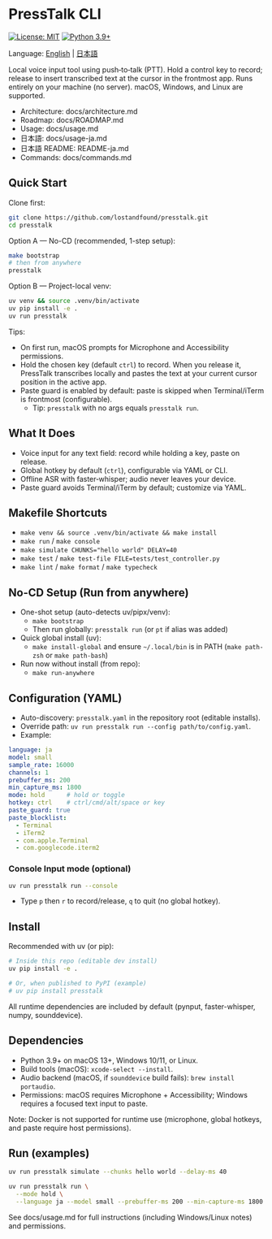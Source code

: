 # PressTalk CLI

[![License: MIT](https://img.shields.io/badge/License-MIT-yellow.svg)](https://opensource.org/licenses/MIT)
[![Python 3.9+](https://img.shields.io/badge/python-3.9+-blue.svg)](https://www.python.org/downloads/)

Language: [English](README.md) | [日本語](README-ja.md)

Local voice input tool using push‑to‑talk (PTT). Hold a control key to record; release to insert transcribed text at the cursor in the frontmost app. Runs entirely on your machine (no server). macOS, Windows, and Linux are supported.

- Architecture: docs/architecture.md
- Roadmap: docs/ROADMAP.md
- Usage: docs/usage.md
- 日本語: docs/usage-ja.md
- 日本語 README: README-ja.md
- Commands: docs/commands.md

## Quick Start

Clone first:
```bash
git clone https://github.com/lostandfound/presstalk.git
cd presstalk
```

Option A — No-CD (recommended, 1-step setup):
```bash
make bootstrap
# then from anywhere
presstalk
```

Option B — Project-local venv:
```bash
uv venv && source .venv/bin/activate
uv pip install -e .
uv run presstalk
```
Tips:
- On first run, macOS prompts for Microphone and Accessibility permissions.
- Hold the chosen key (default `ctrl`) to record. When you release it, PressTalk transcribes locally and pastes the text at your current cursor position in the active app.
- Paste guard is enabled by default: paste is skipped when Terminal/iTerm is frontmost (configurable).
  - Tip: `presstalk` with no args equals `presstalk run`.

## What It Does
- Voice input for any text field: record while holding a key, paste on release.
- Global hotkey by default (`ctrl`), configurable via YAML or CLI.
- Offline ASR with faster‑whisper; audio never leaves your device.
- Paste guard avoids Terminal/iTerm by default; customize via YAML.

## Makefile Shortcuts
- `make venv && source .venv/bin/activate && make install`
- `make run` / `make console`
- `make simulate CHUNKS="hello world" DELAY=40`
- `make test` / `make test-file FILE=tests/test_controller.py`
- `make lint` / `make format` / `make typecheck`

## No-CD Setup (Run from anywhere)
- One-shot setup (auto-detects uv/pipx/venv):
  - `make bootstrap`
  - Then run globally: `presstalk run` (or `pt` if alias was added)
- Quick global install (uv):
  - `make install-global` and ensure `~/.local/bin` is in PATH (`make path-zsh` or `make path-bash`)
- Run now without install (from repo):
  - `make run-anywhere`

## Configuration (YAML)
- Auto-discovery: `presstalk.yaml` in the repository root (editable installs).
- Override path: `uv run presstalk run --config path/to/config.yaml`.
- Example:
```yaml
language: ja
model: small
sample_rate: 16000
channels: 1
prebuffer_ms: 200
min_capture_ms: 1800
mode: hold      # hold or toggle
hotkey: ctrl    # ctrl/cmd/alt/space or key
paste_guard: true
paste_blocklist:
  - Terminal
  - iTerm2
  - com.apple.Terminal
  - com.googlecode.iterm2
```

### Console Input mode (optional)

```bash
uv run presstalk run --console
```
- Type `p` then `r` to record/release, `q` to quit (no global hotkey).

## Install

Recommended with uv (or pip):

```bash
# Inside this repo (editable dev install)
uv pip install -e .

# Or, when published to PyPI (example)
# uv pip install presstalk
```

All runtime dependencies are included by default (pynput, faster-whisper, numpy, sounddevice).

## Dependencies

- Python 3.9+ on macOS 13+, Windows 10/11, or Linux.
- Build tools (macOS): `xcode-select --install`.
- Audio backend (macOS, if `sounddevice` build fails): `brew install portaudio`.
- Permissions: macOS requires Microphone + Accessibility; Windows requires a focused text input to paste.

Note: Docker is not supported for runtime use (microphone, global hotkeys, and paste require host permissions).

## Run (examples)

```bash
uv run presstalk simulate --chunks hello world --delay-ms 40

uv run presstalk run \
  --mode hold \
  --language ja --model small --prebuffer-ms 200 --min-capture-ms 1800
```

See docs/usage.md for full instructions (including Windows/Linux notes) and permissions.
